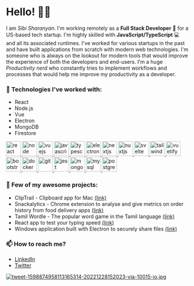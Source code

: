 # Hello! 👋👋

I am _Sibi Sharanyan_. I'm working remotely as a **Full Stack Developer** 🚀 for a US-based tech startup. I'm highly skilled with **JavaScript/TypeScript** 💻 and all its associated runtimes. I've worked for various startups in the past and have built applications from scratch with modern web technologies. I'm someone who is always on the lookout for modern tools that would improve the experience of both the developers and end-users. I'm a huge _Productivity nerd_ who constantly tries to implement workflows and processes that would help me improve my productivity as a developer.

### 🌟 Technologies I've worked with:

- React
- Node.js
- Vue
- Electron
- MongoDB
- Firestore

<p align="left">
<a href="https://reactjs.org/" target="_blank"> <img src="https://upload.wikimedia.org/wikipedia/commons/a/a7/React-icon.svg" alt="react" width="40" height="40"/> </a>
<a href="https://nodejs.org/" target="_blank"> <img src="https://upload.wikimedia.org/wikipedia/commons/d/d9/Node.js_logo.svg" alt="node" width="40" height="40"/> </a>
<a href="https://vuejs.org/" target="_blank"> <img src="https://upload.wikimedia.org/wikipedia/commons/9/95/Vue.js_Logo_2.svg" alt="vuejs" width="40" height="40"/> </a>
<a href="https://developer.mozilla.org/en-US/docs/Web/JavaScript" target="_blank"> <img src="https://upload.wikimedia.org/wikipedia/commons/6/6a/JavaScript-logo.png" alt="javascript" width="40" height="40"/> </a>
<a href="https://www.typescriptlang.org/" target="_blank"> <img src="https://upload.wikimedia.org/wikipedia/commons/4/4c/Typescript_logo_2020.svg" alt="typescript" width="40" height="40"/> </a>
<a href="https://www.electronjs.org/" target="_blank"> <img src="https://upload.wikimedia.org/wikipedia/commons/9/91/Electron_Software_Framework_Logo.svg" alt="electron" width="40" height="40"/> </a>
<a href="https://nextjs.org/" target="_blank"> <img src="https://www.rlogical.com/wp-content/uploads/2021/08/Rlogical-Blog-Images-thumbnail.png" alt="nextjs" width="40" height="40"/> </a>
<a href="https://nuxtjs.org/" target="_blank"> <img src="https://www.vectorlogo.zone/logos/nuxtjs/nuxtjs-icon.svg" alt="nuxtjs" width="40" height="40"/> </a>
<a href="https://svelte.dev" target="_blank"> <img src="https://upload.wikimedia.org/wikipedia/commons/1/1b/Svelte_Logo.svg" alt="svelte" width="40" height="40"/> </a>
<a href="https://tailwindcss.com/" target="_blank"> <img src="https://www.vectorlogo.zone/logos/tailwindcss/tailwindcss-icon.svg" alt="tailwind" width="40" height="40"/> </a>
<a href="https://vuetifyjs.com/en/" target="_blank"> <img src="https://bestofjs.org/logos/vuetify.svg" alt="vuetify" width="40" height="40"/> </a> <a href="https://www.mongodb.com/" target="_blank">
<a href="https://getbootstrap.com" target="_blank"> <img src="https://upload.wikimedia.org/wikipedia/commons/b/b2/Bootstrap_logo.svg" alt="bootstrap" width="40" height="40"/> </a>
</a> <a href="https://www.docker.com/" target="_blank"> <img src="https://www.docker.com/wp-content/uploads/2022/03/vertical-logo-monochromatic.png" alt="docker" width="40" height="40"/> </a>
<a href="https://git-scm.com/" target="_blank"> <img src="https://www.vectorlogo.zone/logos/git-scm/git-scm-icon.svg" alt="git" width="40" height="40"/> </a>
<a href="https://jestjs.io" target="_blank"> <img src="https://www.vectorlogo.zone/logos/jestjsio/jestjsio-icon.svg" alt="jest" width="40" height="40"/> </a>
<a href="https://www.mongodb.com/" target="_blank"> <img src="https://w7.pngwing.com/pngs/63/19/png-transparent-mongodb-database-nosql-postgresql-mongo-text-logo-business-thumbnail.png" alt="mongodb" width="40" height="40"/> </a>
<a href="https://www.mysql.com/" target="_blank"> <img src="https://upload.wikimedia.org/wikipedia/commons/0/0a/MySQL_textlogo.svg" alt="mysql" width="40" height="40"/> </a>
<a href="https://www.postgresql.org" target="_blank"> <img src="https://upload.wikimedia.org/wikipedia/commons/2/29/Postgresql_elephant.svg" alt="postgresql" width="40" height="40"/> </a>
</p>


### 🎊 Few of my awesome projects:
- ClipTrail - Clipboard app for Mac [(link)](https://cliptrail.sibi.me/)
- Snackalytics - Chrome extension to analyse and give metrics on order history from food delivery apps [(link)](https://snackalytics.sibi.me/)
- Tamil Wordle - The popular word game in the Tamil language [(link)](https://tamil-wordle.netlify.app/)
- React app to test your typing speed [(link)](https://typingtest.netlify.app/)
- Windows application built with Electron to securely share files [(link)](https://github.com/sibi-sharanyan/Secure-File-Share/tree/master/dist)

### 📫 How to reach me?

- [LinkedIn](https://www.linkedin.com/in/sibi-sharanyan/)
- [Twitter](https://twitter.com/sibi_sharanyan)

[![tweet-1598874958113165314-20221228152023-via-10015-io.jpg](https://i.postimg.cc/ZnVLZmjB/tweet-1598874958113165314-20221228152023-via-10015-io.jpg)](https://postimg.cc/y33RXwMs)


